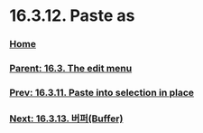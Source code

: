 # 16.3.12. Paste as

### [Home](./00-home.md)
### [Parent: 16.3. The edit menu](./16-03-00-the-edit-menu.md)
### [Prev: 16.3.11. Paste into selection in place](./16-03-11-paste-into-selection-in-place.md)
### [Next: 16.3.13. 버퍼(Buffer)](./16-03-13-00-buffer.md)
